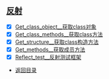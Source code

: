
## [反射](src/main/java/com/cpucode/java/reflect)

- [x] [Get_class_object__获取class对象](src/main/java/com/cpucode/java/reflect/Get_class_object.java)
- [x] [Get_class_methods__获取class方法](src/main/java/com/cpucode/java/reflect/Get_class_methods.java)
- [x] [Get_structure__获取class构造方法](src/main/java/com/cpucode/java/reflect/Get_structure.java)
- [x] [Get_methods__获取成员方法](src/main/java/com/cpucode/java/reflect/Get_methods.java)
- [x] [Reflect_test__反射测试框架](src/main/java/com/cpucode/java/reflect/Reflect_test.java)

- [返回目录](#文件目录)
